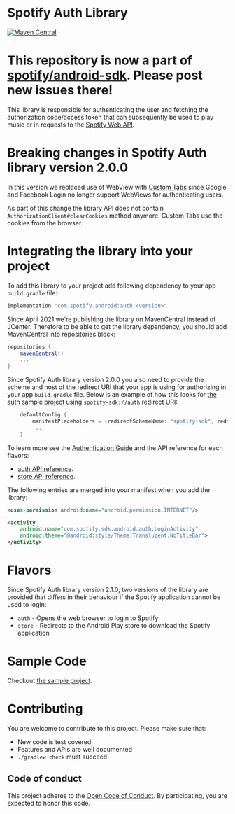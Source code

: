# Spotify Auth Library

[![Maven Central](https://img.shields.io/maven-central/v/com.spotify.android/auth.svg)](https://search.maven.org/search?q=g:com.spotify.android)

# This repository is now a part of [spotify/android-sdk](https://github.com/spotify/android-sdk). Please post new issues there!

This library is responsible for authenticating the user and fetching the authorization code/access token
that can subsequently be used to play music or in requests to the [Spotify Web API](https://developer.spotify.com/web-api/).

# Breaking changes in Spotify Auth library version 2.0.0

In this version we replaced use of WebView with [Custom Tabs](https://developer.chrome.com/docs/android/custom-tabs/) since Google and Facebook Login no longer support WebViews for authenticating users.

As part of this change the library API does not contain `AuthorizationClient#clearCookies` method anymore. Custom Tabs use the cookies from the browser.

# Integrating the library into your project

To add this library to your project add following dependency to your app `build.gradle` file:

```gradle
implementation "com.spotify.android:auth:<version>"
```

Since April 2021 we're publishing the library on MavenCentral instead of JCenter. Therefore to be able to get the library dependency, you should add MavenCentral into repositories block:
```gradle
repositories {
    mavenCentral()
    ...
}
```

Since Spotify Auth library version 2.0.0 you also need to provide the scheme and host of the redirect URI that your app is using for authorizing in your app `build.gradle` file.
Below is an example of how this looks for [the auth sample project](auth-sample) using `spotify-sdk://auth` redirect URI:

```gradle
    defaultConfig {
        manifestPlaceholders = [redirectSchemeName: "spotify-sdk", redirectHostName: "auth"]
        ...
    }
```

To learn more see the [Authentication Guide](https://developer.spotify.com/technologies/spotify-android-sdk/android-sdk-authentication-guide/)
and the API reference for each flavors:
* [auth API reference](https://spotify.github.io/android-sdk/auth-lib/docs/index.html).
* [store API reference](https://spotify.github.io/android-sdk/auth-lib/docs-store/index.html).

The following entries are merged into your manifest when you add the library:

```xml
<uses-permission android:name="android.permission.INTERNET"/>

<activity
    android:name="com.spotify.sdk.android.auth.LoginActivity"
    android:theme="@android:style/Theme.Translucent.NoTitleBar">
</activity>
```

# Flavors

Since Spotify Auth library version 2.1.0, two versions of the library are provided that differs in
their behaviour if the Spotify application cannot be used to login:
* `auth` - Opens the web browser to login to Spotify
* `store` - Redirects to the Android Play store to download the Spotify application

# Sample Code

Checkout [the sample project](auth-sample).

# Contributing

You are welcome to contribute to this project. Please make sure that:
* New code is test covered
* Features and APIs are well documented
* `./gradlew check` must succeed

## Code of conduct
This project adheres to the [Open Code of Conduct][code-of-conduct]. By participating, you are expected to honor this code.

[code-of-conduct]: https://github.com/spotify/code-of-conduct/blob/master/code-of-conduct.md

